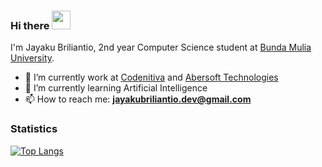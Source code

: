 ### Hi there <img src="https://github.com/TheDudeThatCode/TheDudeThatCode/blob/master/Assets/Hi.gif" width="30px"> 

I'm Jayaku Briliantio, 2nd year Computer Science student at [Bunda Mulia University](https://www.ubm.ac.id).

- 🔭 I’m currently work at [Codenitiva](https://www.linkedin.com/company/codenitiva) and [Abersoft Technologies](https://www.linkedin.com/company/abersoft-technologies)
- 🌱 I’m currently learning Artificial Intelligence
- 📫 How to reach me: **jayakubriliantio.dev@gmail.com**

### Statistics
[![Top Langs](https://github-readme-stats-one-black.vercel.app/api/top-langs/?username=ukayaj620&hide=html,css,objective-c,batchfile,starlark,jupyter%20notebook)](https://github.com/anuraghazra/github-readme-stats)

